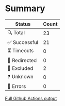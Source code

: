 # Summary

| Status        | Count |
|---------------|-------|
| 🔍 Total      | 23    |
| ✅ Successful | 21    |
| ⏳ Timeouts   | 0     |
| 🔀 Redirected | 0     |
| 👻 Excluded   | 2     |
| ❓ Unknown    | 0     |
| 🚫 Errors     | 0     |
[Full Github Actions output](https://github.com/navchandar/navchandar.github.io/actions/runs/17137821829?check_suite_focus=true)
